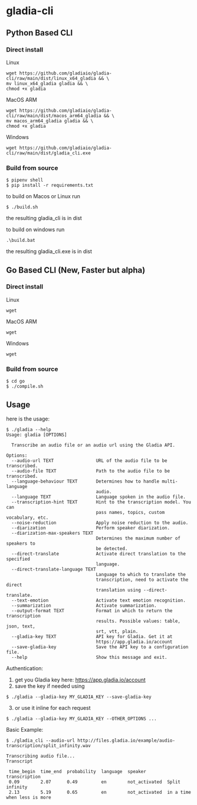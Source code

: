 # gladia-cli

## Python Based CLI

### Direct install
Linux
```
wget https://github.com/gladiaio/gladia-cli/raw/main/dist/linux_x64_gladia && \
mv linux_x64_gladia gladia && \
chmod +x gladia
```

MacOS ARM
```
wget https://github.com/gladiaio/gladia-cli/raw/main/dist/macos_arm64_gladia && \
mv macos_arm64_gladia gladia && \
chmod +x gladia
```

Windows
```
wget https://github.com/gladiaio/gladia-cli/raw/main/dist/gladia_cli.exe
```

### Build from source
```
$ pipenv shell
$ pip install -r requirements.txt
```

to build on Macos or Linux run
```
$ ./build.sh 
```
the resulting gladia_cli is in dist 


to build on windows run
```
.\build.bat
```
the resulting gladia_cli.exe is in dist 

## Go Based CLI (New, Faster but alpha)
### Direct install
Linux
```
wget 
```

MacOS ARM
```
wget 
```

Windows
```
wget 
```

### Build from source
```
$ cd go
$ ./compile.sh
```




## Usage
here is the usage:

```
$ ./gladia --help
Usage: gladia [OPTIONS]

  Transcribe an audio file or an audio url using the Gladia API.

Options:
  --audio-url TEXT                URL of the audio file to be transcribed.
  --audio-file TEXT               Path to the audio file to be transcribed.
  --language-behaviour TEXT       Determines how to handle multi-language
                                  audio.
  --language TEXT                 Language spoken in the audio file.
  --transcription-hint TEXT       Hint to the transcription model. You can
                                  pass names, topics, custom vocabulary, etc.
  --noise-reduction               Apply noise reduction to the audio.
  --diarization                   Perform speaker diarization.
  --diarization-max-speakers TEXT
                                  Determines the maximum number of speakers to
                                  be detected.
  --direct-translate              Activate direct translation to the specified
                                  language.
  --direct-translate-language TEXT
                                  Language to which to translate the
                                  transcription, need to activate the direct
                                  translation using --direct-translate.
  --text-emotion                  Activate text emotion recognition.
  --summarization                 Activate summarization.
  --output-format TEXT            Format in which to return the transcription
                                  results. Possible values: table, json, text,
                                  srt, vtt, plain.
  --gladia-key TEXT               API key for Gladia. Get it at
                                  https://app.gladia.io/account
  --save-gladia-key               Save the API key to a configuration file.
  --help                          Show this message and exit.
```

Authentication:
1. get you Gladia key here: https://app.gladia.io/account
2. save the key if needed using
```
$ ./gladia --gladia-key MY_GLADIA_KEY --save-gladia-key
```
3. or use it inline for each request
```
$ ./gladia --gladia-key MY_GLADIA_KEY --OTHER_OPTIONS ...
```


Basic Example:
```
$ ./gladia_cli --audio-url http://files.gladia.io/example/audio-transcription/split_infinity.wav

Transcribing audio file...
Transcript

 time_begin  time_end  probability  language  speaker        transcription
 0.09        2.07      0.49         en        not_activated  Split infinity
 2.13        5.19      0.65         en        not_activated  in a time when less is more
```

